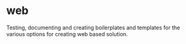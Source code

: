 # web
Testing, documenting and creating boilerplates and templates for the various options for creating web based solution.
